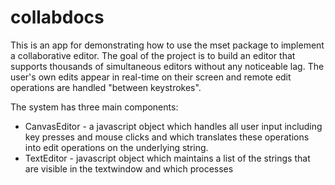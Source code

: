 # collabdocs
This is an app for demonstrating how to use the mset package to implement a collaborative editor.
The goal of the project is to build an editor that supports thousands of simultaneous editors without
any noticeable lag. The user's own edits appear in real-time on their screen and remote edit operations
are handled "between keystrokes".

The system has three main components:
* CanvasEditor - a javascript object which handles all user input including key presses and mouse clicks
   and which translates these operations into edit operations on the underlying string.
* TextEditor - javascript object which maintains a list of the strings that are visible in the textwindow and which processes 
